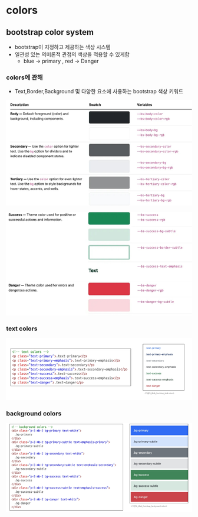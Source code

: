 # colors

## bootstrap color system
- bootstrap이 지정하고 제공하는 색상 시스템
- 일관성 있는 의미론적 관점의 색상을 적용할 수 있게함
  - blue -> primary , red -> Danger

### colors에 관해
- Text,Border,Background 및 다양한 요소에 사용하는 bootstrap 색상 키워드

![alt text](img/image-8.png)

![alt text](img/image-9.png)

### text colors

![alt text](img/image-10.png)

### background colors

![alt text](img/image-11.png)